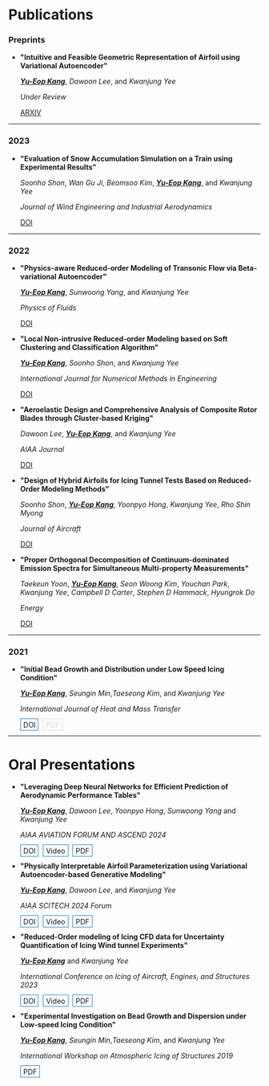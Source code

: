 # **Publications**

### Preprints
- **"Intuitive and Feasible Geometric Representation of Airfoil using Variational Autoencoder"**     
  
  <u><strong><i>Yu-Eop Kang</i></strong></u>, *Dawoon Lee*, and *Kwanjung Yee*  
  
  *Under Review*  
  
  [ARXIV](https://arxiv.org/abs/2311.10921)

---
### 2023

- **"Evaluation of Snow Accumulation Simulation on a Train using Experimental Results"**  
  
  *Soonho Shon*, *Wan Gu Ji*, *Beomsoo Kim*, <u><strong><i>Yu-Eop Kang</i></strong></u>, and *Kwanjung Yee*  
  
  *Journal of Wind Engineering and Industrial Aerodynamics*   
 
  [DOI](https://doi.org/10.1016/j.jweia.2022.105275)

---

### 2022

- **"Physics-aware Reduced-order Modeling of Transonic Flow via Beta-variational Autoencoder"**  
  
  <u><strong><i>Yu-Eop Kang</i></strong></u>, *Sunwoong Yang*, and *Kwanjung Yee*  
  
  *Physics of Fluids*  
  
  [DOI](https://doi.org/10.1063/5.0097740)

- **"Local Non-intrusive Reduced-order Modeling based on Soft Clustering and Classification Algorithm"**  
  
  <u><strong><i>Yu-Eop Kang</i></strong></u>, *Soonho Shon*, and *Kwanjung Yee*  
  
  *International Journal for Numerical Methods in Engineering*  
  
  [DOI](https://doi.org/10.1002/nme.6934) 

- **"Aeroelastic Design and Comprehensive Analysis of Composite Rotor Blades through Cluster-based Kriging"**  
  
  *Dawoon Lee*, <u><strong><i>Yu-Eop Kang</i></strong></u>, and *Kwanjung Yee*  
  
  *AIAA Journal*  
  
  [DOI](https://doi.org/10.2514/1.J061820)


- **"Design of Hybrid Airfoils for Icing Tunnel Tests Based on Reduced-Order Modeling Methods"**  
  
  *Soonho Shon*, <u><strong><i>Yu-Eop Kang</i></strong></u>, *Yoonpyo Hong*, *Kwanjung Yee*, *Rho Shin Myong*  
  
  *Journal of Aircraft*  
  
  [DOI](https://doi.org/10.2514/1.C036435)

- **"Proper Orthogonal Decomposition of Continuum-dominated Emission Spectra for Simultaneous Multi-property Measurements"**  
  
  *Taekeun Yoon*, <u><strong><i>Yu-Eop Kang</i></strong></u>, *Seon Woong Kim*, *Youchan Park*, *Kwanjung Yee*, *Campbell D Carter*, *Stephen D Hammack*, *Hyungrok Do*   
  
  *Energy*  
  
  [DOI](https://doi.org/10.1016/j.energy.2022.124458)

---

### 2021

- **"Initial Bead Growth and Distribution under Low Speed Icing Condition"**  
  
  <u><strong><i>Yu-Eop Kang</i></strong></u>, *Seungin Min*,*Taeseong Kim*, and *Kwanjung Yee*  
  
  *International Journal of Heat and Mass Transfer*  
  
  <a href="https://doi.org/10.1016/j.ijheatmasstransfer.2019.119115" style="text-decoration: none; border: 1px solid  #0882D5; padding: 2.5px 5px; margin-right: 5px;">DOI</a>
  <a href="#" style="text-decoration: none; border: 1px solid #d7d8db; padding: 2.5px 5px; color: #d7d8db">PDF</a>

  
---

# **Oral Presentations**
- **"Leveraging Deep Neural Networks for Efficient Prediction of Aerodynamic Performance Tables"**  
  
  <u><strong><i>Yu-Eop Kang</i></strong></u>, *Dawoon Lee*, *Yoonpyo Hong*, *Sunwoong Yang* and *Kwanjung Yee*  
  
  *AIAA AVIATION FORUM AND ASCEND 2024*   

  <a href="https://doi.org/10.2514/6.2024-0685" style="text-decoration: none; border: 1px solid  #0882D5; padding: 2.5px 5px; margin-right: 5px;">DOI</a>
  <a href="#" style="text-decoration: none; border: 1px solid #0882D5; padding: 2.5px 5px; margin-right: 5px;">Video</a>
  <a href="#" style="text-decoration: none; border: 1px solid #0882D5; padding: 2.5px 5px;">PDF</a>

- **"Physically Interpretable Airfoil Parameterization using Variational Autoencoder-based Generative Modeling"**  
  
  <u><strong><i>Yu-Eop Kang</i></strong></u>, *Dawoon Lee*, and *Kwanjung Yee*  
  
  *AIAA SCITECH 2024 Forum*  
  
  <a href="https://doi.org/10.2514/6.2024-0685" style="text-decoration: none; border: 1px solid  #0882D5; padding: 2.5px 5px; margin-right: 5px;">DOI</a>
  <a href="#" style="text-decoration: none; border: 1px solid #0882D5; padding: 2.5px 5px; margin-right: 5px;">Video</a>
  <a href="#" style="text-decoration: none; border: 1px solid #0882D5; padding: 2.5px 5px;">PDF</a>

- **"Reduced-Order modeling of Icing CFD data for Uncertainty Quantification of Icing Wind tunnel Experiments"**  
  
  <u><strong><i>Yu-Eop Kang</i></strong></u> and *Kwanjung Yee*  
  
  *International Conference on Icing of Aircraft, Engines, and Structures 2023*   

  <a href="https://doi.org/10.4271/2023-01-1472" style="text-decoration: none; border: 1px solid  #0882D5; padding: 2.5px 5px; margin-right: 5px;">DOI</a>
  <a href="#" style="text-decoration: none; border: 1px solid #0882D5; padding: 2.5px 5px; margin-right: 5px;">Video</a>
  <a href="#" style="text-decoration: none; border: 1px solid #0882D5; padding: 2.5px 5px;">PDF</a>

- **"Experimental Investigation on Bead Growth and Dispersion under Low-speed Icing Condition"**  
  
  <u><strong><i>Yu-Eop Kang</i></strong></u>, *Seungin Min*,*Taeseong Kim*, and *Kwanjung Yee*  
  
  *International Workshop on Atmospheric Icing of Structures 2019*  
  
  <a href="#" style="text-decoration: none; border: 1px solid #0882D5; padding: 2.5px 5px;">PDF</a>
